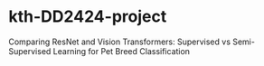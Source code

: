 # kth-DD2424-project
Comparing ResNet and Vision Transformers: Supervised vs Semi-Supervised Learning for Pet Breed Classification
